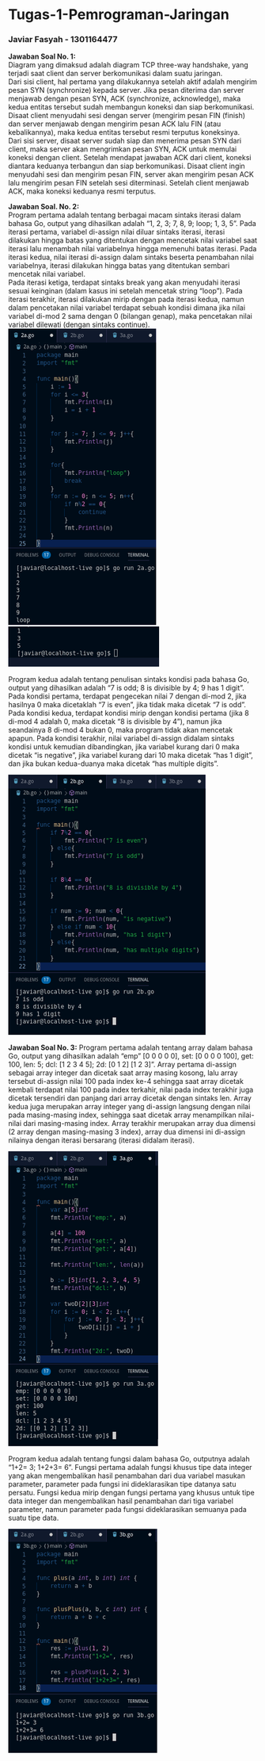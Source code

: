 # Tugas-1-Pemrograman-Jaringan
### Javiar Fasyah - 1301164477


**Jawaban Soal No. 1:**  
  Diagram yang dimaksud adalah diagram TCP three-way handshake, yang terjadi saat client dan server berkomunikasi dalam suatu jaringan.  
  Dari sisi client, hal pertama yang dilakukannya setelah aktif adalah mengirim pesan SYN (synchronize) kepada server. Jika pesan diterima dan server menjawab dengan pesan SYN, ACK (synchronize, acknowledge), maka kedua entitas tersebut sudah membangun koneksi dan siap berkomunikasi. Disaat client menyudahi sesi dengan server (mengirim pesan FIN (finish) dan server menjawab dengan mengirim pesan ACK lalu FIN (atau kebalikannya), maka kedua entitas tersebut resmi terputus koneksinya.  
  Dari sisi server, disaat server sudah siap dan menerima pesan SYN dari client, maka server akan mengrimkan pesan SYN, ACK untuk memulai koneksi dengan client. Setelah mendapat jawaban ACK dari client, koneksi diantara keduanya terbangun dan siap berkomunikasi. Disaat client ingin menyudahi sesi dan mengirim pesan FIN, server akan mengirim pesan ACK lalu mengirim pesan FIN setelah sesi diterminasi. Setelah client menjawab ACK, maka koneksi keduanya resmi terputus.  

**Jawaban Soal. No. 2:**  
  Program pertama adalah tentang berbagai macam sintaks iterasi dalam bahasa Go, output yang dihasilkan adalah “1, 2, 3; 7, 8, 9; loop; 1, 3, 5”. Pada iterasi pertama, variabel di-assign nilai diluar sintaks iterasi, iterasi dilakukan hingga batas yang ditentukan dengan mencetak nilai variabel saat iterasi lalu menambah nilai variabelnya hingga memenuhi batas iterasi. Pada iterasi kedua, nilai iterasi di-assign dalam sintaks beserta penambahan nilai variabelnya, iterasi dilakukan hingga batas yang ditentukan sembari mencetak nilai variabel.  
  Pada iterasi ketiga, terdapat sintaks break yang akan menyudahi iterasi sesuai keinginan (dalam kasus ini setelah mencetak string “loop”). Pada iterasi terakhir, iterasi dilakukan mirip dengan pada iterasi kedua, namun dalam pencetakan nilai variabel terdapat sebuah kondisi dimana jika nilai variabel di-mod 2 sama dengan 0 (bilangan genap), maka pencetakan nilai variabel dilewati (dengan sintaks continue).  
![2a_0.png](/screenshot/2a_0.png)
![2a_1.png](/screenshot/2a_1.png)

  Program kedua adalah tentang penulisan sintaks kondisi pada bahasa Go, output yang dihasilkan adalah “7 is odd; 8 is divisible by 4; 9 has 1 digit”. Pada kondisi pertama, terdapat pengecekan nilai 7 dengan di-mod 2, jika hasilnya 0 maka dicetaklah “7 is even”, jika tidak maka dicetak “7 is odd”. Pada kondisi kedua, terdapat kondisi mirip dengan kondisi pertama (jika 8 di-mod 4 adalah 0, maka dicetak “8 is divisible by 4”), namun jika seandainya 8 di-mod 4 bukan 0, maka program tidak akan mencetak apapun. Pada kondisi terakhir, nilai variabel di-assign didalam sintaks kondisi untuk kemudian dibandingkan, jika variabel kurang dari 0 maka dicetak “is negative”, jika variabel kurang dari 10 maka dicetak “has 1 digit”, dan jika bukan kedua-duanya maka dicetak “has multiple digits”.

![2b.png](/screenshot/2b.png)

**Jawaban Soal No. 3:**
  Program pertama adalah tentang array dalam bahasa Go, output yang dihasilkan adalah “emp” [0 0 0 0 0], set: [0 0 0 0 100], get: 100, len: 5; dcl: [1 2 3 4 5]; 2d: [0 1 2] [1 2 3]”. Array pertama di-assign sebagai array integer dan dicetak saat array masing kosong, lalu array tersebut di-assign nilai 100 pada index ke-4 sehingga saat array dicetak kembali terdapat nilai 100 pada index terkahir, nilai pada index terakhir juga dicetak tersendiri dan panjang dari array dicetak dengan sintaks len. Array kedua juga merupakan array integer yang di-assign langsung dengan nilai pada masing-masing index, sehingga saat dicetak array menampilkan nilai-nilai dari masing-masing index. Array terakhir merupakan array dua dimensi (2 array dengan masing-masing 3 index), array dua dimensi ini di-assign nilainya dengan iterasi bersarang (iterasi didalam iterasi).

![3a.png](/screenshot/3a.png)

  Program kedua adalah tentang fungsi dalam bahasa Go, outputnya adalah “1+2= 3; 1+2+3= 6”. Fungsi pertama adalah fungsi khusus tipe data integer yang akan mengembalikan hasil penambahan dari dua variabel masukan parameter, parameter pada fungsi ini dideklarasikan tipe datanya satu persatu. Fungsi kedua mirip dengan fungsi pertama yang khusus untuk tipe data integer dan mengembalikan hasil penambahan dari tiga variabel parameter, namun parameter pada fungsi dideklarasikan semuanya pada suatu tipe data.

![3b.png](/screenshot/3b.png)

